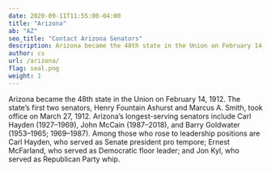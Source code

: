 ```yaml
---
date: 2020-09-11T11:55:00-04:00
title: "Arizona"
ab: "AZ"
seo_title: "Contact Arizona Senators"
description: Arizona became the 48th state in the Union on February 14, 1912. 
author: cs
url: /arizona/
flag: seal.png
weight: 1
---
```

Arizona became the 48th state in the Union on February 14, 1912. The state’s first two senators, Henry Fountain Ashurst and Marcus A. Smith, took office on March 27, 1912. Arizona’s longest-serving senators include Carl Hayden (1927–1969), John McCain (1987–2018), and Barry Goldwater (1953–1965; 1969–1987). Among those who rose to leadership positions are Carl Hayden, who served as Senate president pro tempore; Ernest McFarland, who served as Democratic floor leader; and Jon Kyl, who served as Republican Party whip.
